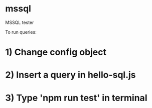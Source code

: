 # mssql
MSSQL tester

To run queries:
# 1) Change config object

# 2) Insert a query in hello-sql.js 

# 3) Type 'npm run test' in terminal
